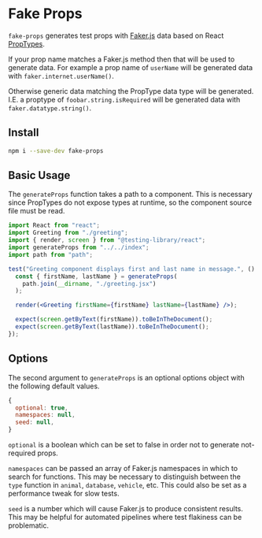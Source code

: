 # Fake Props

`fake-props` generates test props with [Faker.js](https://github.com/marak/Faker.js/) data based on React [PropTypes](https://github.com/facebook/prop-types).

If your prop name matches a Faker.js method then that will be used to generate data. For example a prop name of `userName` will be generated data with `faker.internet.userName()`.

Otherwise generic data matching the PropType data type will be generated.
I.E. a proptype of `foobar.string.isRequired` will be generated data with `faker.datatype.string()`.

## Install

```bash
npm i --save-dev fake-props
```

## Basic Usage

The `generateProps` function takes a path to a component. This is necessary since PropTypes do not expose types at runtime, so the component source file must be read.

```jsx
import React from "react";
import Greeting from "./greeting";
import { render, screen } from "@testing-library/react";
import generateProps from "../../index";
import path from "path";

test("Greeting component displays first and last name in message.", () => {
  const { firstName, lastName } = generateProps(
    path.join(__dirname, "./greeting.jsx")
  );

  render(<Greeting firstName={firstName} lastName={lastName} />);

  expect(screen.getByText(firstName)).toBeInTheDocument();
  expect(screen.getByText(lastName)).toBeInTheDocument();
});
```

## Options

The second argument to `generateProps` is an optional options object with the following default values.

```javascript
{
  optional: true,
  namespaces: null,
  seed: null,
}
```

`optional` is a boolean which can be set to false in order not to generate not-required props.

`namespaces` can be passed an array of Faker.js namespaces in which to search for functions. This may be necessary to distinguish between the `type` function in `animal`, `database`, `vehicle`, etc. This could also be set as a performance tweak for slow tests.

`seed` is a number which will cause Faker.js to produce consistent results. This may be helpful for automated pipelines where test flakiness can be problematic.
